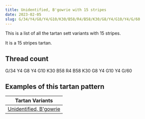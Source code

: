 ```yaml
---
title: Unidentified, B'gowrie with 15 stripes
date: 2023-02-05
slug: G/34/Y4/G8/Y4/G10/K30/B58/R4/B58/K30/G8/Y4/G10/Y4/G/60
---
```

This is a list of all the tartan sett variants with 15 stripes.

It is a 15 stripes tartan.


## Thread count
G/34 Y4 G8 Y4 G10 K30 B58 R4 B58 K30 G8 Y4 G10 Y4 G/60

## Examples of this tartan pattern

| Tartan Variants |
|---------------|
| [Unidentified, B'gowrie](/variants/g/34/y4/g8/y4/g10/k30/b58/r4/b58/k30/g8/y4/g10/y4/g/60-b304080-g008000-k000000-rc00000-yf0c000)||
